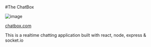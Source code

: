 #The ChatBox


![image](https://user-images.githubusercontent.com/56535991/101059074-e443d180-35b3-11eb-8c69-b08f8e94fb1e.png)

[chatbox.com](https://the-chatbox.netlify.app/)

This is a realtime chatting application built with react, node, express & socket.io
